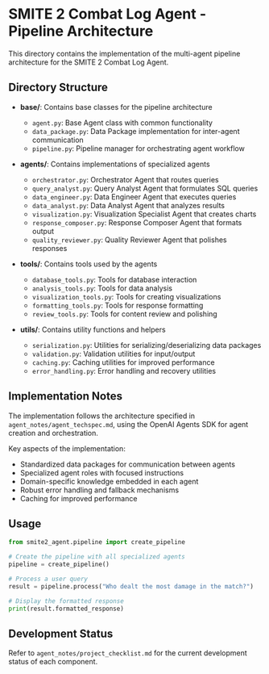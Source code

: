 # SMITE 2 Combat Log Agent - Pipeline Architecture

This directory contains the implementation of the multi-agent pipeline architecture for the SMITE 2 Combat Log Agent.

## Directory Structure

- **base/**: Contains base classes for the pipeline architecture
  - `agent.py`: Base Agent class with common functionality
  - `data_package.py`: Data Package implementation for inter-agent communication
  - `pipeline.py`: Pipeline manager for orchestrating agent workflow

- **agents/**: Contains implementations of specialized agents
  - `orchestrator.py`: Orchestrator Agent that routes queries
  - `query_analyst.py`: Query Analyst Agent that formulates SQL queries
  - `data_engineer.py`: Data Engineer Agent that executes queries
  - `data_analyst.py`: Data Analyst Agent that analyzes results
  - `visualization.py`: Visualization Specialist Agent that creates charts
  - `response_composer.py`: Response Composer Agent that formats output
  - `quality_reviewer.py`: Quality Reviewer Agent that polishes responses

- **tools/**: Contains tools used by the agents
  - `database_tools.py`: Tools for database interaction
  - `analysis_tools.py`: Tools for data analysis
  - `visualization_tools.py`: Tools for creating visualizations
  - `formatting_tools.py`: Tools for response formatting
  - `review_tools.py`: Tools for content review and polishing

- **utils/**: Contains utility functions and helpers
  - `serialization.py`: Utilities for serializing/deserializing data packages
  - `validation.py`: Validation utilities for input/output
  - `caching.py`: Caching utilities for improved performance
  - `error_handling.py`: Error handling and recovery utilities

## Implementation Notes

The implementation follows the architecture specified in `agent_notes/agent_techspec.md`, using the OpenAI Agents SDK for agent creation and orchestration.

Key aspects of the implementation:
- Standardized data packages for communication between agents
- Specialized agent roles with focused instructions
- Domain-specific knowledge embedded in each agent
- Robust error handling and fallback mechanisms
- Caching for improved performance

## Usage

```python
from smite2_agent.pipeline import create_pipeline

# Create the pipeline with all specialized agents
pipeline = create_pipeline()

# Process a user query
result = pipeline.process("Who dealt the most damage in the match?")

# Display the formatted response
print(result.formatted_response)
```

## Development Status

Refer to `agent_notes/project_checklist.md` for the current development status of each component. 